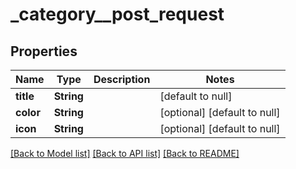 # \_category\_\_post_request

## Properties

| Name      | Type       | Description | Notes                        |
| --------- | ---------- | ----------- | ---------------------------- |
| **title** | **String** |             | [default to null]            |
| **color** | **String** |             | [optional] [default to null] |
| **icon**  | **String** |             | [optional] [default to null] |

[[Back to Model list]](../README.md#documentation-for-models) [[Back to API list]](../README.md#documentation-for-api-endpoints) [[Back to README]](../README.md)
